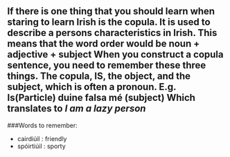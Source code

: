 If there is one thing that you should learn when staring to learn Irish is the copula. 
It is used to describe a persons characteristics in Irish.
This means that the word order would be  **noun** + **adjective** + **subject**
When you construct a copula sentence, you need to remember these three things. The copula,  **IS**, the  **object**, and the **subject**, which is often a pronoun.
E.g. **Is**(Particle) **duine falsa mé** (subject) 
Which translates to  *I am a lazy person* 
---
###Words to remember:
- cairdiúil : friendly
- spóirtiúil : sporty
